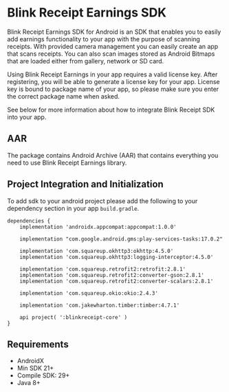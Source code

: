 # Blink Receipt Earnings SDK

Blink Receipt Earnings SDK for Android is an SDK that enables you to easily add earnings functionality to your app with the purpose of scanning receipts. With provided camera management you can easily create an app that scans receipts. You can also scan images stored as Android Bitmaps that are loaded either from gallery, network or SD card.

Using Blink Receipt Earnings in your app requires a valid license key.  After registering, you will be able to generate a license key for your app. License key is bound to package name of your app, so please make sure you enter the correct package name when asked.

See below for more information about how to integrate Blink Receipt SDK into your app.

## AAR
The package contains Android Archive (AAR) that contains everything you need to use Blink Receipt Earnings library.

## <a name=intro></a> Project Integration and Initialization
To add sdk to your android project please add the following to your dependency section in your app `build.gradle`.

```
dependencies {
    implementation 'androidx.appcompat:appcompat:1.0.0'

    implementation "com.google.android.gms:play-services-tasks:17.0.2"

    implementation 'com.squareup.okhttp3:okhttp:4.5.0'
    implementation 'com.squareup.okhttp3:logging-interceptor:4.5.0'
    
    implementation 'com.squareup.retrofit2:retrofit:2.8.1'
    implementation 'com.squareup.retrofit2:converter-gson:2.8.1'
    implementation 'com.squareup.retrofit2:converter-scalars:2.8.1'
    
    implementation 'com.squareup.okio:okio:2.4.3'

    implementation 'com.jakewharton.timber:timber:4.7.1'

    api project( ':blinkreceipt-core' )
}
```

## <a name=requirements></a> Requirements
- AndroidX
- Min SDK 21+
- Compile SDK: 29+
- Java 8+
